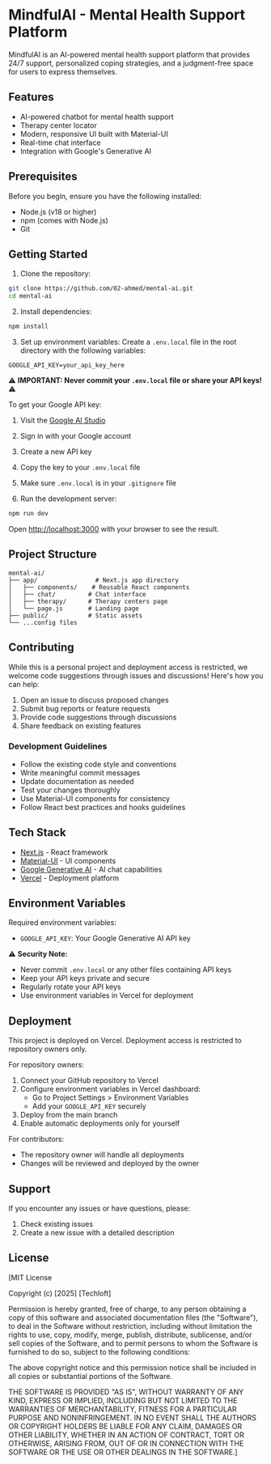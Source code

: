 # MindfulAI - Mental Health Support Platform

MindfulAI is an AI-powered mental health support platform that provides 24/7 support, personalized coping strategies, and a judgment-free space for users to express themselves.

## Features

- AI-powered chatbot for mental health support
- Therapy center locator
- Modern, responsive UI built with Material-UI
- Real-time chat interface
- Integration with Google's Generative AI

## Prerequisites

Before you begin, ensure you have the following installed:

- Node.js (v18 or higher)
- npm (comes with Node.js)
- Git

## Getting Started

1. Clone the repository:

```bash
git clone https://github.com/02-ahmed/mental-ai.git
cd mental-ai
```

2. Install dependencies:

```bash
npm install
```

3. Set up environment variables:
   Create a `.env.local` file in the root directory with the following variables:

```
GOOGLE_API_KEY=your_api_key_here
```

⚠️ **IMPORTANT: Never commit your `.env.local` file or share your API keys!** ⚠️

To get your Google API key:

1. Visit the [Google AI Studio](https://makersuite.google.com/app/apikey)
2. Sign in with your Google account
3. Create a new API key
4. Copy the key to your `.env.local` file
5. Make sure `.env.local` is in your `.gitignore` file

6. Run the development server:

```bash
npm run dev
```

Open [http://localhost:3000](http://localhost:3000) with your browser to see the result.

## Project Structure

```
mental-ai/
├── app/                # Next.js app directory
│   ├── components/    # Reusable React components
│   ├── chat/         # Chat interface
│   ├── therapy/      # Therapy centers page
│   └── page.js       # Landing page
├── public/           # Static assets
└── ...config files
```

## Contributing

While this is a personal project and deployment access is restricted, we welcome code suggestions through issues and discussions! Here's how you can help:

1. Open an issue to discuss proposed changes
2. Submit bug reports or feature requests
3. Provide code suggestions through discussions
4. Share feedback on existing features

### Development Guidelines

- Follow the existing code style and conventions
- Write meaningful commit messages
- Update documentation as needed
- Test your changes thoroughly
- Use Material-UI components for consistency
- Follow React best practices and hooks guidelines

## Tech Stack

- [Next.js](https://nextjs.org/) - React framework
- [Material-UI](https://mui.com/) - UI components
- [Google Generative AI](https://ai.google.dev/) - AI chat capabilities
- [Vercel](https://vercel.com) - Deployment platform

## Environment Variables

Required environment variables:

- `GOOGLE_API_KEY`: Your Google Generative AI API key

⚠️ **Security Note:**

- Never commit `.env.local` or any other files containing API keys
- Keep your API keys private and secure
- Regularly rotate your API keys
- Use environment variables in Vercel for deployment

## Deployment

This project is deployed on Vercel. Deployment access is restricted to repository owners only.

For repository owners:

1. Connect your GitHub repository to Vercel
2. Configure environment variables in Vercel dashboard:
   - Go to Project Settings > Environment Variables
   - Add your `GOOGLE_API_KEY` securely
3. Deploy from the main branch
4. Enable automatic deployments only for yourself

For contributors:

- The repository owner will handle all deployments
- Changes will be reviewed and deployed by the owner

## Support

If you encounter any issues or have questions, please:

1. Check existing issues
2. Create a new issue with a detailed description

## License

[MIT License

Copyright (c) [2025] [Techloft]

Permission is hereby granted, free of charge, to any person obtaining a copy
of this software and associated documentation files (the "Software"), to deal
in the Software without restriction, including without limitation the rights
to use, copy, modify, merge, publish, distribute, sublicense, and/or sell
copies of the Software, and to permit persons to whom the Software is
furnished to do so, subject to the following conditions:

The above copyright notice and this permission notice shall be included in all
copies or substantial portions of the Software.

THE SOFTWARE IS PROVIDED "AS IS", WITHOUT WARRANTY OF ANY KIND, EXPRESS OR
IMPLIED, INCLUDING BUT NOT LIMITED TO THE WARRANTIES OF MERCHANTABILITY,
FITNESS FOR A PARTICULAR PURPOSE AND NONINFRINGEMENT. IN NO EVENT SHALL THE
AUTHORS OR COPYRIGHT HOLDERS BE LIABLE FOR ANY CLAIM, DAMAGES OR OTHER
LIABILITY, WHETHER IN AN ACTION OF CONTRACT, TORT OR OTHERWISE, ARISING FROM,
OUT OF OR IN CONNECTION WITH THE SOFTWARE OR THE USE OR OTHER DEALINGS IN THE
SOFTWARE.]
